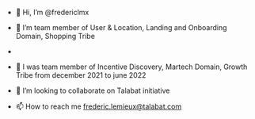 - 👋 Hi, I’m @fredericlmx
- 👀 I’m team member of User & Location, Landing and Onboarding Domain, Shopping Tribe
-
- 👀 I was team member of Incentive Discovery, Martech Domain, Growth Tribe from december 2021 to june 2022

- 💞️ I’m looking to collaborate on Talabat initiative
- 📫 How to reach me frederic.lemieux@talabat.com

<!---
fredericlmx/fredericlmx is a ✨ special ✨ repository because its `README.md` (this file) appears on your GitHub profile.
You can click the Preview link to take a look at your changes.
--->
